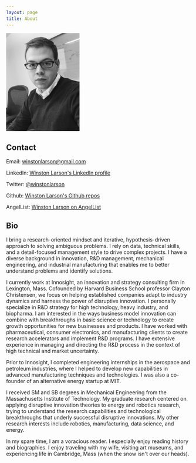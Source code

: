 ```yaml
---
layout: page
title: About
---
```


<img src="/images/about-img-pic.png" alt="Profile pic" width="200">

## Contact
Email: [winstonlarson@gmail.com](mailto:winstonlarson@gmail.com)

LinkedIn: [Winston Larson's LinkedIn profile](https://www.linkedin.com/in/rwinstonlarson)

Twitter: [@winstonlarson](https://www.twitter.com/winstonlarson)

Github: [Winston Larson's Github repos](https://www.github.com/winstonlarson)

AngelList: [Winston Larson on AngelList](https://angel.co/winstonlarson)

## Bio

I bring a research-oriented mindset and iterative, hypothesis-driven approach to solving ambiguous problems. I rely on data, technical skills, and a detail-focused management style to drive complex projects. I have a diverse background in innovation, R&D management, mechanical engineering, and industrial manufacturing that enables me to better understand problems and identify solutions.

I currently work at Innosight, an innovation and strategy consulting firm in Lexington, Mass. Cofounded by Harvard Business School professor Clayton Christensen, we focus on helping established companies adapt to industry dynamics and harness the power of disruptive innovation. I personally specialize in R&D strategy for high technology, heavy industry, and biopharma.  I am interested in the ways business model innovation can combine with breakthroughs in basic science or technology to create growth opportunities for new businesses and products.  I have worked with pharmaceutical, consumer electronics, and manufacturing clients to create research accelerators and implement R&D programs. I have extensive experience in managing and directing the R&D process in the context of high technical and market uncertainty.

Prior to Innosight, I completed engineering internships in the aerospace and petroleum industries, where I helped to develop new capabilities in advanced manufacturing techniques and technologies. I was also a co-founder of an alternative energy startup at MIT.

I received SM and SB degrees in Mechanical Engineering from the Massachusetts Institute of Technology. My graduate research centered on applying disruptive innovation theories to energy and robotics research, trying to understand the research capabilities and technological breakthroughs that underly successful disruptive innovations. My other research interests include robotics, manufacturing, data science, and energy.

In my spare time, I am a voracious reader. I especially enjoy reading history and biographies. I enjoy traveling with my wife, visiting art museums, and experiencing life in Cambridge, Mass (when the snow isn't over our heads).
